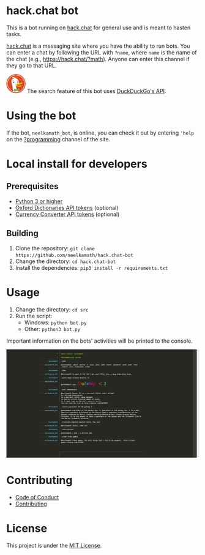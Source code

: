 # hack.chat bot

This is a bot running on [hack.chat](https://hack.chat/) for general use and is meant to hasten tasks.

[hack.chat](https://hack.chat/) is a messaging site where you have the ability to run bots. You can enter a chat by
following the URL with `?name`, where `name` is the name of the chat (e.g., https://hack.chat/?math). Anyone can enter
this channel if they go to that URL.

<img src="images/ddg.png" alt="DuckDuckGo Logo" height="50" width="50"> The search feature of this bot uses
[DuckDuckGo's API](https://duckduckgo.com/).

# Using the bot

If the bot, `neelkamath_bot`, is online, you can check it out by entering `'help` on the
[?programming](https://hack.chat/?programming) channel of the site.

# Local install for developers

## Prerequisites

- [Python 3 or higher](https://www.python.org/downloads/)
- [Oxford Dictionaries API tokens](https://developer.oxforddictionaries.com/documentation/getting_started) (optional)
- [Currency Converter API tokens](https://www.exchangerate-api.com/) (optional)

## Building

1. Clone the repository: `git clone https://github.com/neelkamath/hack.chat-bot`
1. Change the directory: `cd hack.chat-bot`
1. Install the dependencies: `pip3 install -r requirements.txt`

# Usage

1. Change the directory: `cd src`
1. Run the script:
    - Windows: `python bot.py`
    - Other: `python3 bot.py`

Important information on the bots' activities will be printed to the console.

![Commands](images/screenshot.png)

# Contributing

- [Code of Conduct](CODE_OF_CONDUCT.md)
- [Contributing](CONTRIBUTING.md)

# License

This project is under the [MIT License](LICENSE.txt).
